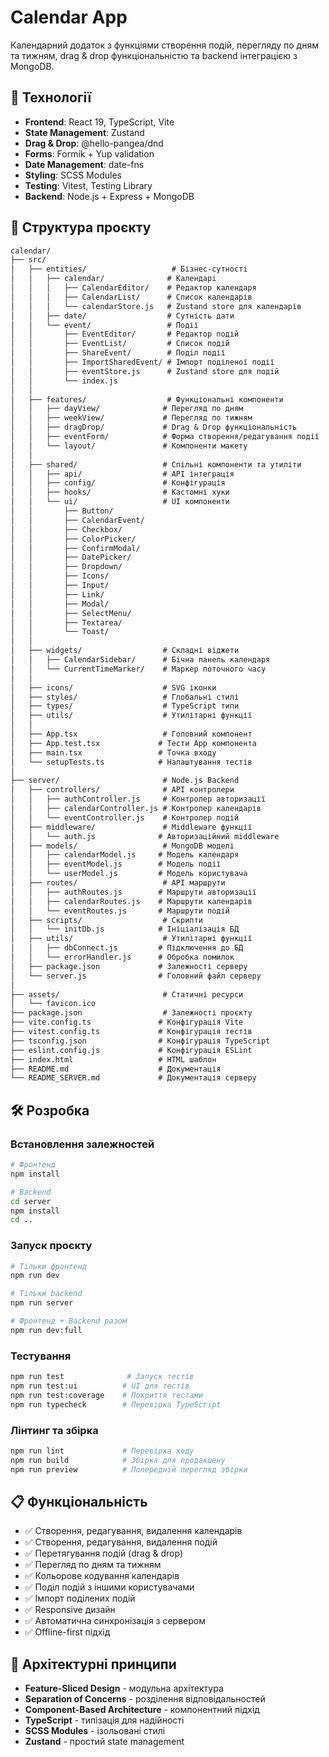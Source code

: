 # Calendar App

Календарний додаток з функціями створення подій, перегляду по дням та тижням, drag & drop функціональністю та backend інтеграцією з MongoDB.

## 🚀 Технології

- **Frontend**: React 19, TypeScript, Vite
- **State Management**: Zustand
- **Drag & Drop**: @hello-pangea/dnd
- **Forms**: Formik + Yup validation
- **Date Management**: date-fns
- **Styling**: SCSS Modules
- **Testing**: Vitest, Testing Library
- **Backend**: Node.js + Express + MongoDB

## 📁 Структура проєкту

```txt
calendar/
├── src/
│   ├── entities/                   # Бізнес-сутності
│   │   ├── calendar/              # Календарі
│   │   │   ├── CalendarEditor/    # Редактор календаря
│   │   │   ├── CalendarList/      # Список календарів
│   │   │   └── calendarStore.js   # Zustand store для календарів
│   │   ├── date/                  # Сутність дати
│   │   └── event/                 # Події
│   │       ├── EventEditor/       # Редактор подій
│   │       ├── EventList/         # Список подій
│   │       ├── ShareEvent/        # Поділ події
│   │       ├── ImportSharedEvent/ # Імпорт поділеної події
│   │       ├── eventStore.js      # Zustand store для подій
│   │       └── index.js
│   │
│   ├── features/                  # Функціональні компоненти
│   │   ├── dayView/              # Перегляд по дням
│   │   ├── weekView/             # Перегляд по тижням
│   │   ├── dragDrop/             # Drag & Drop функціональність
│   │   ├── eventForm/            # Форма створення/редагування події
│   │   └── layout/               # Компоненти макету
│   │
│   ├── shared/                   # Спільні компоненти та утиліти
│   │   ├── api/                  # API інтеграція
│   │   ├── config/               # Конфігурація
│   │   ├── hooks/                # Кастомні хуки
│   │   └── ui/                   # UI компоненти
│   │       ├── Button/
│   │       ├── CalendarEvent/
│   │       ├── Checkbox/
│   │       ├── ColorPicker/
│   │       ├── ConfirmModal/
│   │       ├── DatePicker/
│   │       ├── Dropdown/
│   │       ├── Icons/
│   │       ├── Input/
│   │       ├── Link/
│   │       ├── Modal/
│   │       ├── SelectMenu/
│   │       ├── Textarea/
│   │       └── Toast/
│   │
│   ├── widgets/                  # Складні віджети
│   │   ├── CalendarSidebar/      # Бічна панель календаря
│   │   └── CurrentTimeMarker/    # Маркер поточного часу
│   │
│   ├── icons/                    # SVG іконки
│   ├── styles/                   # Глобальні стилі
│   ├── types/                    # TypeScript типи
│   ├── utils/                    # Утилітарні функції
│   │
│   ├── App.tsx                   # Головний компонент
│   ├── App.test.tsx             # Тести App компонента
│   ├── main.tsx                 # Точка входу
│   └── setupTests.ts            # Налаштування тестів
│
├── server/                       # Node.js Backend
│   ├── controllers/              # API контролери
│   │   ├── authController.js     # Контролер авторизації
│   │   ├── calendarController.js # Контролер календарів
│   │   └── eventController.js    # Контролер подій
│   ├── middleware/               # Middleware функції
│   │   └── auth.js              # Авторизаційний middleware
│   ├── models/                   # MongoDB моделі
│   │   ├── calendarModel.js     # Модель календаря
│   │   ├── eventModel.js        # Модель події
│   │   └── userModel.js         # Модель користувача
│   ├── routes/                   # API маршрути
│   │   ├── authRoutes.js        # Маршрути авторизації
│   │   ├── calendarRoutes.js    # Маршрути календарів
│   │   └── eventRoutes.js       # Маршрути подій
│   ├── scripts/                  # Скрипти
│   │   └── initDb.js            # Ініціалізація БД
│   ├── utils/                    # Утилітарні функції
│   │   ├── dbConnect.js         # Підключення до БД
│   │   └── errorHandler.js      # Обробка помилок
│   ├── package.json             # Залежності серверу
│   └── server.js                # Головний файл серверу
│
├── assets/                       # Статичні ресурси
│   └── favicon.ico
├── package.json                  # Залежності проєкту
├── vite.config.ts               # Конфігурація Vite
├── vitest.config.ts             # Конфігурація тестів
├── tsconfig.json                # Конфігурація TypeScript
├── eslint.config.js             # Конфігурація ESLint
├── index.html                   # HTML шаблон
├── README.md                    # Документація
└── README_SERVER.md             # Документація серверу
```

## 🛠️ Розробка

### Встановлення залежностей

```bash
# Фронтенд
npm install

# Backend
cd server
npm install
cd ..
```

### Запуск проєкту

```bash
# Тільки фронтенд
npm run dev

# Тільки backend
npm run server

# Фронтенд + Backend разом
npm run dev:full
```

### Тестування

```bash
npm run test              # Запуск тестів
npm run test:ui          # UI для тестів
npm run test:coverage    # Покриття тестами
npm run typecheck        # Перевірка TypeScript
```

### Лінтинг та збірка

```bash
npm run lint             # Перевірка коду
npm run build            # Збірка для продакшену
npm run preview          # Попередній перегляд збірки
```

## 📋 Функціональність

- ✅ Створення, редагування, видалення календарів
- ✅ Створення, редагування, видалення подій
- ✅ Перетягування подій (drag & drop)
- ✅ Перегляд по дням та тижням
- ✅ Кольорове кодування календарів
- ✅ Поділ подій з іншими користувачами
- ✅ Імпорт поділених подій
- ✅ Responsive дизайн
- ✅ Автоматична синхронізація з сервером
- ✅ Offline-first підхід

## 🔧 Архітектурні принципи

- **Feature-Sliced Design** - модульна архітектура
- **Separation of Concerns** - розділення відповідальностей
- **Component-Based Architecture** - компонентний підхід
- **TypeScript** - типізація для надійності
- **SCSS Modules** - ізольовані стилі
- **Zustand** - простий state management
